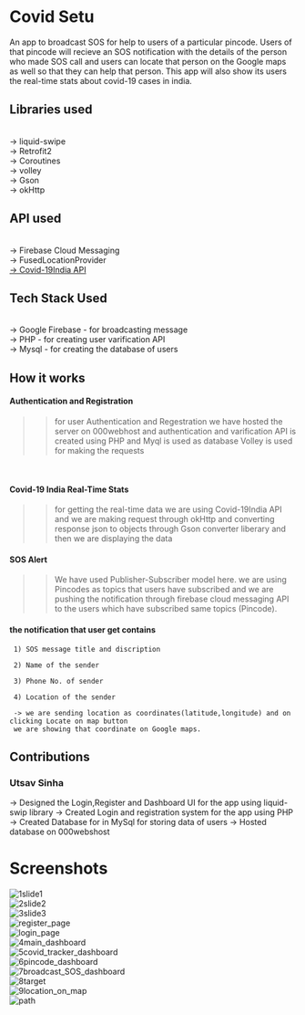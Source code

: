 # Covid Setu
An app to broadcast SOS for help to users of a particular pincode. Users of that pincode  will recieve an SOS notification with the details of the person who made SOS call
and users can locate that person on the Google maps as well so that they can help that person. This app will also show its users the real-time stats about covid-19 cases in india. 

## Libraries used
<br>
->  liquid-swipe
<br>
->  Retrofit2
<br>
->  Coroutines
<br>
->  volley
<br>
->  Gson
<br>
->  okHttp
<br>

## API used
<br>
-> Firebase Cloud Messaging
<br>
-> FusedLocationProvider
<br>
<a href=https://github.com/covid19india/api>
-> Covid-19India API
</a>
<br>


## Tech Stack Used
<br>
-> Google Firebase - for broadcasting message
<br>
-> PHP             - for creating user varification API
<br>
-> Mysql           - for creating the database of users
<br>

## How it works

#### Authentication and Registration

  >> for user Authentication and Regestration we have hosted the server on 000webhost and authentication and varification API is created using PHP and Myql is used as database
   Volley is used for making the requests
<br>

#### Covid-19 India Real-Time Stats


>> for getting the real-time data we are using Covid-19India API and we are making request through okHttp and converting response json to objects through Gson converter     liberary and then we are displaying the data

 #### SOS Alert

 >> We have used Publisher-Subscriber model here. we are using Pincodes as topics that users have subscribed and we are pushing the notification through firebase cloud messaging
    API to the users which have subscribed same topics (Pincode).

  #### the notification that user get contains

     1) SOS message title and discription
   
     2) Name of the sender
 
     3) Phone No. of sender
 
     4) Location of the sender
    
     -> we are sending location as coordinates(latitude,longitude) and on clicking Locate on map button 
     we are showing that coordinate on Google maps.
 
 ## Contributions
 
 ### Utsav Sinha
 -> Designed the Login,Register and Dashboard UI for the app using liquid-swip library
 -> Created Login and registration system for the app using PHP
 -> Created Database for in MySql for storing data of users
 -> Hosted database on 000webshost
 
      
# Screenshots
![1slide1](https://user-images.githubusercontent.com/48099786/124544556-ecfbcf00-de44-11eb-8f6d-f2516eb4bb9a.jpeg)
<br>
![2slide2](https://user-images.githubusercontent.com/48099786/124544560-eec59280-de44-11eb-8115-f6b33049433c.jpeg)
<br>
![3slide3](https://user-images.githubusercontent.com/48099786/124544563-eff6bf80-de44-11eb-8550-3b80b1441853.jpeg)
<br>
![register_page](https://user-images.githubusercontent.com/48099786/124544582-f6853700-de44-11eb-8e21-49634a43eeae.jpeg)
<br>
![login_page](https://user-images.githubusercontent.com/48099786/124544588-f84efa80-de44-11eb-8886-f9c696b2f04f.jpeg)
<br>
![4main_dashboard](https://user-images.githubusercontent.com/48099786/124544613-043abc80-de45-11eb-8fba-ed14d30a00aa.jpeg)
<br>
![5covid_tracker_dashboard](https://user-images.githubusercontent.com/48099786/124544622-07ce4380-de45-11eb-83dd-bf2a1ba7fc4d.jpeg)
<br>
![6pincode_dashboard](https://user-images.githubusercontent.com/48099786/124544638-11f04200-de45-11eb-9238-9a266329f7ab.jpeg)
<br>
![7broadcast_SOS_dashboard](https://user-images.githubusercontent.com/48099786/124544644-174d8c80-de45-11eb-9488-f801669635ba.jpeg)
<br>
![8target](https://user-images.githubusercontent.com/48099786/124544657-1f0d3100-de45-11eb-8b94-4f2aab98c561.jpeg)
<br>
![9location_on_map](https://user-images.githubusercontent.com/48099786/124544670-26ccd580-de45-11eb-852b-a5eb9df656c5.jpeg)
<br>
![path](https://user-images.githubusercontent.com/48099786/124546407-37327f80-de48-11eb-8d8d-0cb9c38368b9.jpeg)
